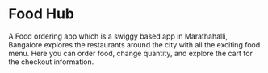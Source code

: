 # Food Hub
A Food ordering app which is a swiggy based app in Marathahalli, Bangalore explores the restaurants around the city with all the exciting food menu. Here you can order food, change quantity, and explore the cart for the checkout information.


